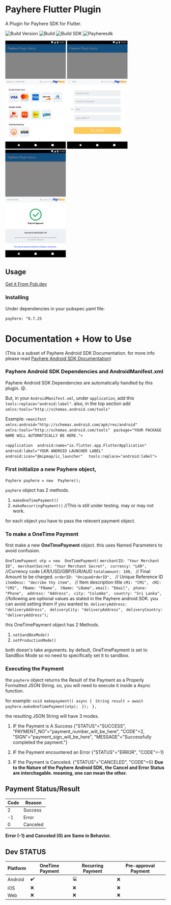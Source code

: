 # Payhere Flutter Plugin

A Plugin for Payhere SDK for Flutter.


![Build Version](https://img.shields.io/badge/V-0.7.25-brightgreen)
![Build](https://img.shields.io/badge/Status-Stable-brightgreen)
![Build SDK](https://img.shields.io/badge/FlutterChannel-Stable-blue)
![Payheresdk](https://img.shields.io/badge/PayhereSDK-2.0.24-brightgreen)


<p>
    <img src="https://raw.githubusercontent.com/SrilalS/Payhere-Flutter-Plugin/master/Docs/img/1.png?raw=true" width="190px" height="auto"/>
    <img src="https://raw.githubusercontent.com/SrilalS/Payhere-Flutter-Plugin/master/Docs/img/2.png?raw=true" width="190px" height="auto"/>
    <img src="https://raw.githubusercontent.com/SrilalS/Payhere-Flutter-Plugin/master/Docs/img/3.png?raw=true" width="190px" height="auto"/>
</p>


## Usage
[Get it From Pub.dev](https://pub.dev/packages/payhere)
### Installing
Under dependencies in your pubspec.yaml file:

    payhere: ^0.7.25

# Documentation + How to Use
(This is a subset of Payhere Android SDK Documentation. for more info please read [Payhere Android SDK Documentation](https://support.payhere.lk/api-&-mobile-sdk/payhere-android))

### Payhere Android SDK Dependencies and AndroidManifest.xml

Payhere Android SDK Dependencies are automatically handled by this plugin. 😜.

But, in your `AndroidManifest.xml`, under `application`, add this `tools:replace="android:label"`.  also, in the top section add `xmlns:tools="http://schemas.android.com/tools"`

Example: 
`<manifest xmlns:android="http://schemas.android.com/apk/res/android" `
  ` xmlns:tools="http://schemas.android.com/tools"  `
 ` package="YOUR PACKAGE NAME WILL AUTOMATICALLY BE HERE."> `
 
` <application  android:name="io.flutter.app.FlutterApplication" `
`  android:label="YOUR ANDROID LAUNCHER LABEL" `
`  android:icon="@mipmap/ic_launcher" `
`  tools:replace="android:label">`

### First initialize a new **Payhere** object,
`Payhere payhere = new  Payhere(); `

`payhere` object has 2 methods. 

 1. `makeOneTimePayment()`
 2. `makeRecurringPayment()` //This is still under testing. may or may not work.

for each object you have to pass the relevent payment object. 

### To make a OneTime Payment

first make a new **OneTimePayment** object. this uses Named Parameters to avoid confusion.

`OneTimePayment otp = new  OneTimePayment(`
`merchantID: "Your Merchant ID", `
`merchantSecret: "Your Merchant Secret", `
`currency: "LKR", ` //Currency code LKR/USD/GBP/EUR/AUD
`totalamount: 100, ` // Final Amount to be charged.
`orderID: "UniqueOrderID", ` // Unique Reference ID
`itemDesc: "decribe thy item", ` // Item description title
`cM1: "CM1", `
`cM2: "CM2", `
`fName: "FName", `
`lName: "LName",`
`email: "Email", `
`phone: "Phone", `
`address: "Address", `
`city: "Colombo", `
`country: "Sri Lanka", `
//following are optional values as stated in the Payhere android SDK. you can avoid setting them if you wanted to.
`deliveryAddress: "deliveryAddress", `
`deliveryCity: "deliveryAddress", `
`deliveryCountry: "deliveryAddress"); `

this OneTimePayment object has 2 Methods.
 1. `setSandBoxMode() `
 2. `setProductionMode() `

 both doesn's take arguments. by default, OneTimePayment is set to SandBox Mode so no need to specifically set it to sandbox. 

### Executing the Payment 
the `payhere` object returns the Result of the Payment as a Properly Formatted JSON String. so, you will need to execute it inside a Async function. 

for example:
`void makepayment() async { `
`String result = await payhere.makeOneTimePayment(otp); `
`}); `
`}, `

the resulting JSON String will have 3 modes.

 1. IF the Payment is A Success
 {"STATUS"="SUCCESS", "PAYMENT_NO"="payment_number_will_be_here", "CODE"=2, "SIGN"="payment_sign_will_be_here", "MESSAGE"="Successfully completed the payment."}
 
 2. IF the Payment encountered an Error
  {"STATUS"="ERROR", "CODE"=-1}
  
 3. IF the Payment is Canceled.
 {"STATUS"="CANCELED", "CODE"=0} 
 **Due to the Nature of the Payhere Android SDK, the Cancel and Error Status are interchagable. meaning, one can mean the other.**

## Payment Status/Result

| Code| Reason|
|--|--|
| 2|  Success|
| -1|  Error|
| 0|  Canceled|

**Error (-1) and Canceled (0) are Same in Behavior.**

## Dev STATUS
| Platform| OneTime Payment| Recurring Payment | Pre-approval Payment
|--|--|--|--|
| Android |  ✔️| 💻 | ❌ | 
| iOS |  ❌| ❌ | ❌ |
| Web |  ❌| ❌ | ❌ |
